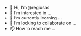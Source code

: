 - 👋 Hi, I’m @regiusas
- 👀 I’m interested in ...
- 🌱 I’m currently learning ...
- 💞️ I’m looking to collaborate on ...
- 📫 How to reach me ...

<!---
regiusas/regiusas is a ✨ special ✨ repository because its `README.md` (this file) appears on your GitHub profile.
You can click the Preview link to take a look at your changes.
--->
